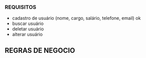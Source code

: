 ### REQUISITOS
- cadastro de usuário (nome, cargo, salário, telefone, email) ok
- buscar usuário
- deletar usuário
- alterar usuário


## REGRAS DE NEGOCIO